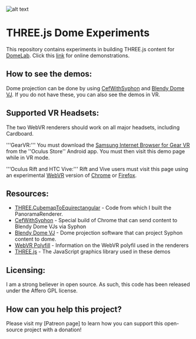 ![alt text][logo]

THREE.js Dome Experiments
=========================

This repository contains experiments in building THREE.js content for [DomeLab]. Click this [link](http://marciot.com/dome-experiments) for online demonstrations.

## How to see the demos:

Dome projection can be done by using [CefWithSyphon] and [Blendy Dome VJ]. If you do not have these, you can also see the demos in VR.

## Supported VR Headsets:

The two WebVR renderers should work on all major headsets, including Cardboard.

'''GearVR:''' You must download the [Samsung Internet Browser for Gear VR] from the ''Oculus Store'' Android app. You must then visit this demo page while in VR mode.

'''Oculus Rift and HTC Vive:''' Rift and Vive users must visit this page using an experimental [WebVR] version of [Chrome] or [Firefox].
        
## Resources:

* [THREE.CubemapToEquirectangular] - Code from which I built the PanoramaRenderer.
* [CefWithSyphon] - Special build of Chrome that can send content to Blendy Dome VJs via Syphon
* [Blendy Dome VJ] - Dome projection software that can project Syphon content to dome.
* [WebVR Polyfill] - Information on the WebVR polyfil used in the renderers
* [THREE.js] - The JavaScript graphics library used in these demos

## Licensing:

I am a strong believer in open source. As such, this code has been released under the Affero GPL license.

## How can you help this project?

Please visit my [Patreon page] to learn how you can support this open-source project with a donation!

[logo]: https://github.com/marciot/dome-experiments/raw/master/images/banner.jpg "A dome picture"
[DomeLab]: https://www.facebook.com/groups/DomeLab
[THREE.CubemapToEquirectangular]: https://github.com/spite/THREE.CubemapToEquirectangular
[CefWithSyphon]: https://github.com/vibber/CefWithSyphon
[Blendy Dome VJ]: http://www.blendydomevj.com
[THREE.js]: https://threejs.org
[WebVR polyfill]: https://github.com/googlevr/webvr-polyfill
[WebVR]: https://webvr.info
[Samsung Internet Browser for Gear VR]: https://www.oculus.com/experiences/gear-vr/849609821813454/
[Chrome]: https://webvr.info/get-chrome/
[Firefox]: https://mozvr.com/